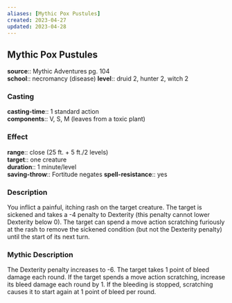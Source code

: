 ```yaml
---
aliases: [Mythic Pox Pustules]
created: 2023-04-27
updated: 2023-04-28
---
```


## Mythic Pox Pustules

**source**:: Mythic Adventures pg. 104  
**school**:: necromancy (disease)
**level**:: druid 2, hunter 2, witch 2

### Casting

**casting-time**:: 1 standard action  
**components**:: V, S, M (leaves from a toxic plant)

### Effect

**range**:: close (25 ft. + 5 ft./2 levels)  
**target**:: one creature  
**duration**:: 1 minute/level  
**saving-throw**:: Fortitude negates
**spell-resistance**:: yes

### Description

You inflict a painful, itching rash on the target creature. The target is sickened and takes a -4 penalty to Dexterity (this penalty cannot lower Dexterity below 0). The target can spend a move action scratching furiously at the rash to remove the sickened condition (but not the Dexterity penalty) until the start of its next turn.

### Mythic Description

The Dexterity penalty increases to -6. The target takes 1 point of bleed damage each round. If the target spends a move action scratching, increase its bleed damage each round by 1. If the bleeding is stopped, scratching causes it to start again at 1 point of bleed per round.
